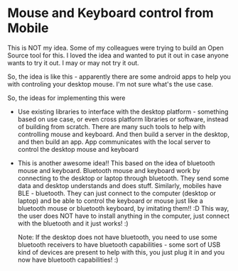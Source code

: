 # Mouse and Keyboard control from Mobile

This is NOT my idea. Some of my colleagues were trying to build an Open Source
tool for this. I loved the idea and wanted to put it out in case anyone wants
to try it out. I may or may not try it out.

So, the idea is like this - apparently there are some android apps to help you
with controling your desktop mouse. I'm not sure what's the use case.

So, the ideas for implementing this were

- Use existing libraries to interface with the desktop platform - something
  based on use case, or even cross platform libraries or software, instead of
  building from scratch. There are many such tools to help with controlling
  mouse and keyboard. And then build a server in the desktop, and then build an
  app. App communicates with the local server to control the desktop mouse and
  keyboard

- This is another awesome idea!! This based on the idea of bluetooth mouse and
  keyboard. Bluetooth mouse and keyboard work by connecting to the desktop or
  laptop through bluetooth. They send some data and desktop understands and does
  stuff. Similarly, mobiles have BLE - bluetooth. They can just connect to the
  computer (desktop or laptop) and be able to control the keyboard or mouse just
  like a bluetooth mouse or bluetooth keyboard, by imitating them!! :D This way,
  the user does NOT have to install anything in the computer, just connect with
  the bluetooth and it just works! :)

  Note: If the desktop does not have bluetooth, you need to
  use some bluetooth receivers to have bluetooth capabilities - some sort of
  USB kind of devices are present to help with this, you just plug it in and you
  now have bluetooth capabilities! :)
